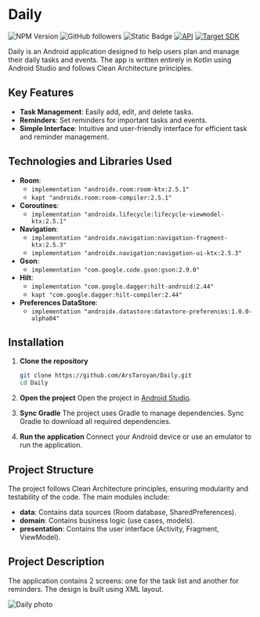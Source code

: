 # Daily

![NPM Version](https://img.shields.io/npm/v/kotlin?style=flat-square&label=kotlin)
![GitHub followers](https://img.shields.io/github/followers/ArsTaroyan?style=flat-square&logo=github)
![Static Badge](https://img.shields.io/badge/android--stiudio-gray?style=flat-square&logo=android&labelColor=grey&color=dark--green) 
[![API](https://img.shields.io/badge/Min%20SDK-26%20[Android%207.0]-blue.svg?style=flat-square)](https://github.com/AndroidSDKSources/android-sdk-sources-list) 
[![Target SDK](https://img.shields.io/badge/Target%20SDK-33%20[Android%2014]-blue.svg?style=flat-square)](https://developer.android.com/about/versions/13)

Daily is an Android application designed to help users plan and manage their daily tasks and events. The app is written entirely in Kotlin using Android Studio and follows Clean Architecture principles.

## Key Features

- **Task Management**: Easily add, edit, and delete tasks.
- **Reminders**: Set reminders for important tasks and events.
- **Simple Interface**: Intuitive and user-friendly interface for efficient task and reminder management.

## Technologies and Libraries Used

- **Room**:
  - `implementation "androidx.room:room-ktx:2.5.1"`
  - `kapt "androidx.room:room-compiler:2.5.1"`
- **Coroutines**:
  - `implementation "androidx.lifecycle:lifecycle-viewmodel-ktx:2.5.1"`
- **Navigation**:
  - `implementation "androidx.navigation:navigation-fragment-ktx:2.5.3"`
  - `implementation "androidx.navigation:navigation-ui-ktx:2.5.3"`
- **Gson**:
  - `implementation "com.google.code.gson:gson:2.9.0"`
- **Hilt**:
  - `implementation "com.google.dagger:hilt-android:2.44"`
  - `kapt "com.google.dagger:hilt-compiler:2.44"`
- **Preferences DataStore**:
  - `implementation "androidx.datastore:datastore-preferences:1.0.0-alpha04"`

## Installation

1. **Clone the repository**
    ```bash
    git clone https://github.com/ArsTaroyan/Daily.git
    cd Daily
    ```

2. **Open the project**
    Open the project in [Android Studio](https://developer.android.com/studio).

3. **Sync Gradle**
    The project uses Gradle to manage dependencies. Sync Gradle to download all required dependencies.

4. **Run the application**
    Connect your Android device or use an emulator to run the application.

## Project Structure

The project follows Clean Architecture principles, ensuring modularity and testability of the code. The main modules include:

- **data**: Contains data sources (Room database, SharedPreferences).
- **domain**: Contains business logic (use cases, models).
- **presentation**: Contains the user interface (Activity, Fragment, ViewModel).

## Project Description

The application contains 2 screens: one for the task list and another for reminders. The design is built using XML layout.

![Daily photo](https://github.com/ArsTaroyan/Daily/assets/96776103/ad363adf-7ab5-4e77-9ea9-e1eb93e4a432)
